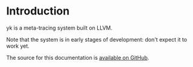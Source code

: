 # Introduction

yk is a meta-tracing system built on LLVM.

Note that the system is in early stages of development: don't expect it to work
yet.

The source for this documentation is
[available on GitHub](https://github.com/ykjit/yk/tree/master/docs).
